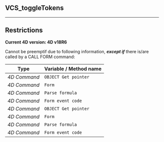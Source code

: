 ﻿## VCS_toggleTokens---## Restrictions**Current 4D version: 4D v18R6**Cannot be preemptif due to following information, ***except if*** there is/are called by a CALL FORM command:|Type|Variable / Method name||------|------||*4D Command*|`OBJECT Get pointer`||*4D Command*|`Form`||*4D Command*|`Parse formula`||*4D Command*|`Form event code`||*4D Command*|`OBJECT Get pointer`||*4D Command*|`Form`||*4D Command*|`Parse formula`||*4D Command*|`Form event code`|